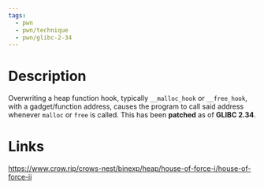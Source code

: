 ```yaml
---
tags:
  - pwn
  - pwn/technique
  - pwn/glibc-2-34
---
```

# Description
Overwriting a heap function hook, typically `__malloc_hook` or `__free_hook`, with a gadget/function address, causes the program to call said address whenever `malloc` or `free` is called. This has been **patched** as of **GLIBC 2.34**.
# Links
https://www.crow.rip/crows-nest/binexp/heap/house-of-force-i/house-of-force-ii